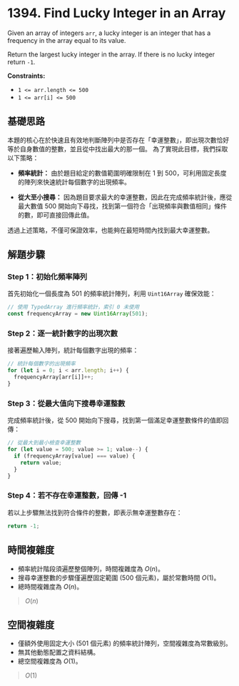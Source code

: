 # 1394. Find Lucky Integer in an Array

Given an array of integers `arr`, a lucky integer is an integer that has a frequency in the array equal to its value.

Return the largest lucky integer in the array. If there is no lucky integer return `-1`.

**Constraints:**

- `1 <= arr.length <= 500`
- `1 <= arr[i] <= 500`

## 基礎思路

本題的核心在於快速且有效地判斷陣列中是否存在「幸運整數」，即出現次數恰好等於自身數值的整數，並且從中找出最大的那一個。
為了實現此目標，我們採取以下策略：

- **頻率統計：**
  由於題目給定的數值範圍明確限制在 $1$ 到 $500$，可利用固定長度的陣列來快速統計每個數字的出現頻率。

- **從大至小搜尋：**
  因為題目要求最大的幸運整數，因此在完成頻率統計後，應從最大數值 $500$ 開始向下尋找，找到第一個符合「出現頻率與數值相同」條件的數，即可直接回傳此值。

透過上述策略，不僅可保證效率，也能夠在最短時間內找到最大幸運整數。

## 解題步驟

### Step 1：初始化頻率陣列

首先初始化一個長度為 $501$ 的頻率統計陣列，利用 `Uint16Array` 確保效能：

```typescript
// 使用 TypedArray 進行頻率統計，索引 0 未使用
const frequencyArray = new Uint16Array(501);
```

### Step 2：逐一統計數字的出現次數

接著遍歷輸入陣列，統計每個數字出現的頻率：

```typescript
// 統計每個數字的出現頻率
for (let i = 0; i < arr.length; i++) {
  frequencyArray[arr[i]]++;
}
```

### Step 3：從最大值向下搜尋幸運整數

完成頻率統計後，從 $500$ 開始向下搜尋，找到第一個滿足幸運整數條件的值即回傳：

```typescript
// 從最大到最小檢查幸運整數
for (let value = 500; value >= 1; value--) {
  if (frequencyArray[value] === value) {
    return value;
  }
}
```

### Step 4：若不存在幸運整數，回傳 -1

若以上步驟無法找到符合條件的整數，即表示無幸運整數存在：

```typescript
return -1;
```

## 時間複雜度

- 頻率統計階段須遍歷整個陣列，時間複雜度為 $O(n)$。
- 搜尋幸運整數的步驟僅遍歷固定範圍 ($500$ 個元素)，屬於常數時間 $O(1)$。
- 總時間複雜度為 $O(n)$。

> $O(n)$

## 空間複雜度

- 僅額外使用固定大小 ($501$ 個元素) 的頻率統計陣列，空間複雜度為常數級別。
- 無其他動態配置之資料結構。
- 總空間複雜度為 $O(1)$。

> $O(1)$
